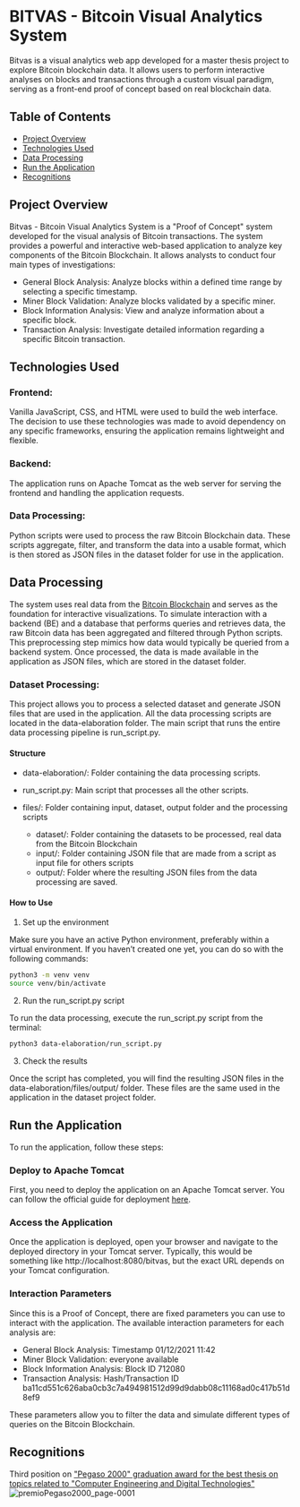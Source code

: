 # BITVAS - Bitcoin Visual Analytics System

Bitvas is a visual analytics web app developed for a master thesis project to explore Bitcoin blockchain data. It allows users to perform interactive analyses on blocks and transactions through a custom visual paradigm, serving as a front-end proof of concept based on real blockchain data.

## Table of Contents
- [Project Overview](#prject-overview)
- [Technologies Used](#technologies-used)
- [Data Processing](#data-processing)
- [Run the Application](#run-the-application)
- [Recognitions](#recognitions)

## Project Overview
Bitvas - Bitcoin Visual Analytics System is a "Proof of Concept" system developed for the visual analysis of Bitcoin transactions. The system provides a powerful and interactive web-based application to analyze key components of the Bitcoin Blockchain. 
It allows analysts to conduct four main types of investigations:

- General Block Analysis: Analyze blocks within a defined time range by selecting a specific timestamp.
- Miner Block Validation: Analyze blocks validated by a specific miner.
- Block Information Analysis: View and analyze information about a specific block.
- Transaction Analysis: Investigate detailed information regarding a specific Bitcoin transaction.

## Technologies Used

### Frontend:

Vanilla JavaScript, CSS, and HTML were used to build the web interface. The decision to use these technologies was made to avoid dependency on any specific frameworks, ensuring the application remains lightweight and flexible.

### Backend:

The application runs on Apache Tomcat as the web server for serving the frontend and handling the application requests.

### Data Processing:

Python scripts were used to process the raw Bitcoin Blockchain data. These scripts aggregate, filter, and transform the data into a usable format, which is then stored as JSON files in the dataset folder for use in the application.

## Data Processing
The system uses real data from the [Bitcoin Blockchain](https://gz.blockchair.com/bitcoin/blocks/) and serves as the foundation for interactive visualizations. To simulate interaction with a backend (BE) and a database that performs queries and retrieves data, the raw Bitcoin data has been aggregated and filtered through Python scripts. This preprocessing step mimics how data would typically be queried from a backend system. Once processed, the data is made available in the application as JSON files, which are stored in the dataset folder.

### Dataset Processing:
This project allows you to process a selected dataset and generate JSON files that are used in the application. All the data processing scripts are located in the data-elaboration folder. The main script that runs the entire data processing pipeline is run_script.py.

#### Structure

- data-elaboration/: Folder containing the data processing scripts.

- run_script.py: Main script that processes all the other scripts.

- files/: Folder containing input, dataset, output folder and the processing scripts

    - dataset/: Folder containing the datasets to be processed, real data from the Bitcoin Blockchain
    - input/: Folder containing JSON file that are made from a script as input file for others scripts
    - output/: Folder where the resulting JSON files from the data processing are saved.

#### How to Use
1) Set up the environment

Make sure you have an active Python environment, preferably within a virtual environment. If you haven’t created one yet, you can do so with the following commands:

```sh
python3 -m venv venv
source venv/bin/activate

```
2) Run the run_script.py script

To run the data processing, execute the run_script.py script from the terminal:
```sh
python3 data-elaboration/run_script.py

```
3) Check the results

Once the script has completed, you will find the resulting JSON files in the data-elaboration/files/output/ folder. These files are the same used in the application in the dataset project folder.

## Run the Application
To run the application, follow these steps:

### Deploy to Apache Tomcat
First, you need to deploy the application on an Apache Tomcat server. You can follow the official guide for deployment [here](https://tomcat.apache.org/).

### Access the Application
Once the application is deployed, open your browser and navigate to the deployed directory in your Tomcat server. Typically, this would be something like http://localhost:8080/bitvas, but the exact URL depends on your Tomcat configuration.

### Interaction Parameters
Since this is a Proof of Concept, there are fixed parameters you can use to interact with the application. The available interaction parameters for each analysis are:

- General Block Analysis: Timestamp 01/12/2021 11:42
- Miner Block Validation: everyone available
- Block Information Analysis: Block ID 712080
- Transaction Analysis: Hash/Transaction ID ba11cd551c626aba0cb3c7a494981512d99d9dabb08c11168ad0c417b51d8ef9

These parameters allow you to filter the data and simulate different types of queries on the Bitcoin Blockchain. 

## Recognitions
Third position on ["Pegaso 2000" graduation award for the best thesis on topics related to "Computer Engineering and Digital
Technologies"](https://www.unipg.it/ateneo/concorsi/borse-premi-ed-altri-incentivi?layout=concorso&idConcorso=34041)
![premioPegaso2000_page-0001](https://github.com/user-attachments/assets/f24345a5-7ef9-4ce0-b86b-c0ca80d32a16)
